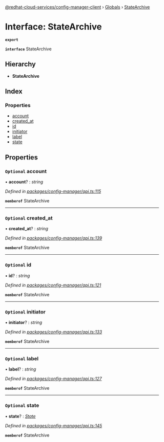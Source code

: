 [@redhat-cloud-services/config-manager-client](../README.md) › [Globals](../globals.md) › [StateArchive](statearchive.md)

# Interface: StateArchive

**`export`** 

**`interface`** StateArchive

## Hierarchy

* **StateArchive**

## Index

### Properties

* [account](statearchive.md#optional-account)
* [created_at](statearchive.md#optional-created_at)
* [id](statearchive.md#optional-id)
* [initiator](statearchive.md#optional-initiator)
* [label](statearchive.md#optional-label)
* [state](statearchive.md#optional-state)

## Properties

### `Optional` account

• **account**? : *string*

*Defined in [packages/config-manager/api.ts:115](https://github.com/RedHatInsights/javascript-clients/blob/master/packages/config-manager/api.ts#L115)*

**`memberof`** StateArchive

___

### `Optional` created_at

• **created_at**? : *string*

*Defined in [packages/config-manager/api.ts:139](https://github.com/RedHatInsights/javascript-clients/blob/master/packages/config-manager/api.ts#L139)*

**`memberof`** StateArchive

___

### `Optional` id

• **id**? : *string*

*Defined in [packages/config-manager/api.ts:121](https://github.com/RedHatInsights/javascript-clients/blob/master/packages/config-manager/api.ts#L121)*

**`memberof`** StateArchive

___

### `Optional` initiator

• **initiator**? : *string*

*Defined in [packages/config-manager/api.ts:133](https://github.com/RedHatInsights/javascript-clients/blob/master/packages/config-manager/api.ts#L133)*

**`memberof`** StateArchive

___

### `Optional` label

• **label**? : *string*

*Defined in [packages/config-manager/api.ts:127](https://github.com/RedHatInsights/javascript-clients/blob/master/packages/config-manager/api.ts#L127)*

**`memberof`** StateArchive

___

### `Optional` state

• **state**? : *[State](state.md)*

*Defined in [packages/config-manager/api.ts:145](https://github.com/RedHatInsights/javascript-clients/blob/master/packages/config-manager/api.ts#L145)*

**`memberof`** StateArchive
